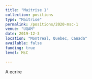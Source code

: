 ```yaml
---
title: "Maitrise 1"
collection: positions
type: "Maitrise"
permalink: /positions/2020-msc-1
venue: "UQAM"
date: 2019-12-3
location: "Montreal, Quebec, Canada"
available: false
funding: true
level: MsC

---
```

A ecrire
